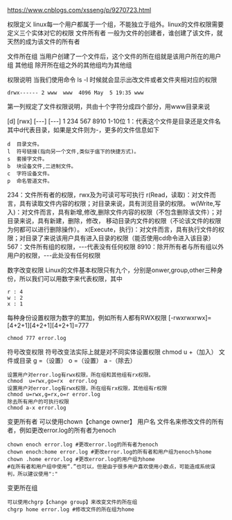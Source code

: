 https://www.cnblogs.com/xsseng/p/9270723.html

权限定义
linux每一个用户都属于一个组，不能独立于组外。linux的文件权限需要定义三个实体对它的权限
文件所有者
  一般为文件的创建者，谁创建了该文件，就天然的成为该文件的所有者

文件所在组
  当用户创建了一个文件后，这个文件的所在组就是该用户所在的用户组
其他组
  除开所在组之外的其他组均为其他组

权限说明
当我们使用命令 ls -l 时候就会显示出改文件或者文件夹相对应的权限
```
drwx------ 2 www  www  4096 May  5 19:35 www
```
第一列规定了文件权限说明，共由十个字符分成四个部分，用www目录来说

[d]  [rwx]  [---]  [---]
1    234    567    8910  1-10位
1：代表这个文件是目录还是文件名其中d代表目录，如果是文件则为-，更多的文件信息如下
```
d  目录文件。
l  符号链接(指向另一个文件,类似于瘟下的快捷方式)。
s  套接字文件。
b  块设备文件,二进制文件。
c  字符设备文件。
p  命名管道文件。
```
234：文件所有者的权限，rwx及为可读可写可执行
r(Read，读取)：对文件而言，具有读取文件内容的权限；对目录来说，具有浏览目录的权限。
w(Write,写入)：对文件而言，具有新增,修改,删除文件内容的权限（不包含删除该文件）；对目录来说，具有新建，删除，修改，
   移动目录内文件的权限（不论该文件的权限为何都可以进行删除操作）。
x(Execute，执行)：对文件而言，具有执行文件的权限；对目录了来说该用户具有进入目录的权限（能否使用cd命令进入该目录）
567：文件所有组的权限，---代表没有任何权限
8910：除开所有者与所有组以外用户的权限，---此处没有任何权限

数字改变权限
Linux的文件基本权限只有九个，分别是onwer,group,other三种身份，所以我们可以用数字来代表权限，其中
```
r : 4
w : 2
x : 1
```
每种身份设置权限为数字的累加，例如所有人都有RWX权限 [-rwxrwxrwx]=[4+2+1][4+2+1][4+2+1]=777
```
chmod 777 error.log
```
符号改变权限
符号改变法实际上就是对不同实体设置权限
chmod  u	+（加入）    文件或目录
       g	=（设置）
       o    =（设置）
       a    -（除去）
```
设置用户对error.log有rwx权限，所在组和其他组有rx权限。
chmod  u=rwx,go=rx  error.log
设置用户对error.log有rwx权限，所在组有rx权限，其他组有r权限
chmod u=rwx,g=rx,o=r error.log
除去所有用户的可执行权限
chmod a-x error.log
```


变更所有者
可以使用chown【change owner】 用户名 文件名来修改文件的所有者，例如更改error.log的所有者为enoch
```
chown enoch error.log #更改error.log的所有者为enoch
chown enoch:home error.log #更改error.log的所有者和用户组为enoch与home
chown .home error.log #更改error.log的用户组为home
#在所有者和用户组中使用“.”也可以，但是由于很多用户喜欢使用小数点，可能造成系统误判，所以建议使用":"
```
变更所在组
```
可以使用chgrp【change group】来改变文件的所在组
chgrp home error.log #修改文件的所在组为home
```